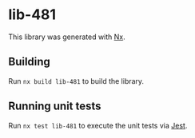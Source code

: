 # lib-481

This library was generated with [Nx](https://nx.dev).

## Building

Run `nx build lib-481` to build the library.

## Running unit tests

Run `nx test lib-481` to execute the unit tests via [Jest](https://jestjs.io).
